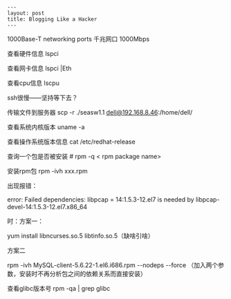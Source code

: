 ```text
---
layout: post
title: Blogging Like a Hacker
---
```

1000Base-T networking ports 千兆网口 1000Mbps

查看硬件信息 lspci

查看网卡信息 lspci |Eth

查看cpu信息 lscpu

ssh很慢——坚持等下去？

传输文件到服务器 scp -r ./seasw1.1 dell@192.168.8.46:/home/dell/

查看系统内核版本 uname -a

查看操作系统版本信息 cat /etc/redhat-release

查询一个包是否被安装  # rpm -q < rpm package name> 

安装rpm包 rpm -ivh xxx.rpm

出现报错：

error: Failed dependencies:
        libpcap = 14:1.5.3-12.el7 is needed by libpcap-devel-14:1.5.3-12.el7.x86_64

时：方案一：

 yum install  libncurses.so.5 libtinfo.so.5（缺啥引啥）

方案二

rpm -ivh MySQL-client-5.6.22-1.el6.i686.rpm --nodeps --force （加入两个参数，安装时不再分析包之间的依赖关系而直接安装）

查看glibc版本号 rpm -qa | grep glibc

